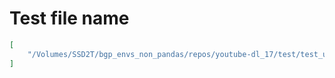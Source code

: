 # Test file name

```json
[
    "/Volumes/SSD2T/bgp_envs_non_pandas/repos/youtube-dl_17/test/test_utils.py"
]
```
